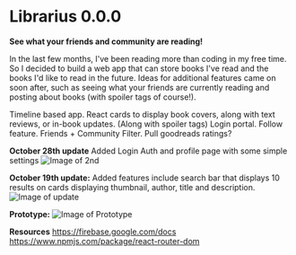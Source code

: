 # Librarius 0.0.0
**See what your friends and community are reading!**

In the last few months, I've been reading more than coding in my free time. So I decided to build a web app that can store books I've read and the books I'd like to read in the future. Ideas for additional features came on soon after, such as seeing what your friends are currently reading and posting about books (with spoiler tags of course!).

Timeline based app.
React cards to display book covers, along with text reviews, or in-book updates. (Along with spoiler tags)
Login portal. Follow feature. Friends + Community Filter.
Pull goodreads ratings?

**October 28th update**
Added Login Auth and profile page with some simple settings
![Image of 2nd](https://github.com/jschriemer/Librarius/blob/master/october18update.png)

**October 19th update:**
Added features include search bar that displays 10 results on cards displaying thumbnail, author, title and description.
![Image of update](https://github.com/jschriemer/Librarius/blob/master/october19update.png)


**Prototype:**
![Image of Prototype](https://github.com/jschriemer/Librarius/blob/master/IMG_20190929_132826.jpg)

**Resources**
https://firebase.google.com/docs
https://www.npmjs.com/package/react-router-dom
